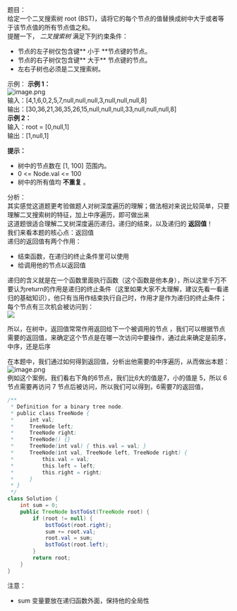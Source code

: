 题目：<br />给定一个二叉搜索树 root (BST)，请将它的每个节点的值替换成树中大于或者等于该节点值的所有节点值之和。<br />提醒一下， _二叉搜索树_ 满足下列约束条件：

- 节点的左子树仅包含键** 小于 **节点键的节点。
- 节点的右子树仅包含键** 大于** 节点键的节点。
- 左右子树也必须是二叉搜索树。

示例：
**示例 1：**<br />![image.png](https://cdn.nlark.com/yuque/0/2023/png/28874537/1701651449181-5c0767b9-5d80-400d-b6b6-0d97779408ca.png#averageHue=%23fefefe&clientId=u75846c72-c88e-4&from=paste&height=248&id=u3b4c251f&originHeight=529&originWidth=775&originalType=url&ratio=2&rotation=0&showTitle=false&size=37883&status=done&style=none&taskId=u93063f28-efac-4ab2-9ee3-d8193713ddd&title=&width=364)<br />输入：[4,1,6,0,2,5,7,null,null,null,3,null,null,null,8] <br />输出：[30,36,21,36,35,26,15,null,null,null,33,null,null,null,8] <br />**示例 2：**<br />输入：root = [0,null,1] <br />输出：[1,null,1] 

**提示：**

- 树中的节点数在 [1, 100] 范围内。
- 0 <= Node.val <= 100
- 树中的所有值均 **不重复** 。

分析：<br />其实感觉这道题更考验做题人对树深度遍历的理解；做法相对来说比较简单，只要理解二叉搜索树的特征，加上中序遍历，即可做出来<br />这道题很适合理解二叉树深度遍历递归，递归的结束，以及递归的 **返回值**！<br />我们来看本题的核心点：返回值<br />递归的返回值有两个作用：

- 结束函数，在递归的终止条件里可以使用
- 给调用他的节点以返回值

递归的含义就是在一个函数里面执行函数（这个函数是他本身），所以这里千万不要认为return的作用是递归的终止条件（这里如果大家不太理解，建议先看一看递归的基础知识），他只有当用作结束执行自己时，作用才是作为递归的终止条件；<br />每个节点有三次机会被访问到：<br />![](https://cdn.nlark.com/yuque/0/2023/jpeg/28874537/1701654025042-5a18e43a-1463-4fbc-800d-6b624a950891.jpeg)

所以，在树中，返回值常常作用返回给下一个被调用的节点 ，我们可以根据节点需要的返回值，来确定这个节点是在哪一次访问中要操作，通过此来确定是前序，中序，还是后序

在本题中，我们通过如何得到返回值，分析出他需要的中序遍历，从而做出本题：<br />![image.png](https://cdn.nlark.com/yuque/0/2023/png/28874537/1701651449181-5c0767b9-5d80-400d-b6b6-0d97779408ca.png#averageHue=%23fefefe&clientId=u75846c72-c88e-4&from=paste&height=248&id=dLHGe&originHeight=529&originWidth=775&originalType=url&ratio=2&rotation=0&showTitle=false&size=37883&status=done&style=none&taskId=u93063f28-efac-4ab2-9ee3-d8193713ddd&title=&width=364)<br />例如这个案例，我们看右下角的6节点，我们比6大的值是7，小的值是 5，所以 6 节点需要再访问 7 节点后被访问，所以我们可以得到，6需要7的返回值，


```java
/**
 * Definition for a binary tree node.
 * public class TreeNode {
 *     int val;
 *     TreeNode left;
 *     TreeNode right;
 *     TreeNode() {}
 *     TreeNode(int val) { this.val = val; }
 *     TreeNode(int val, TreeNode left, TreeNode right) {
 *         this.val = val;
 *         this.left = left;
 *         this.right = right;
 *     }
 * }
 */
class Solution {
    int sum = 0;
    public TreeNode bstToGst(TreeNode root) {
        if (root != null) {
            bstToGst(root.right);
            sum += root.val;
            root.val = sum;
            bstToGst(root.left);
        }
        return root;
    }
}
```

注意：

- sum 变量要放在递归函数外面，保持他的全局性
